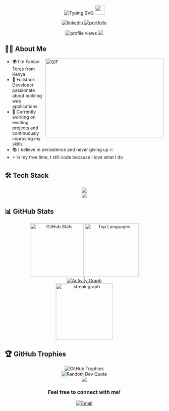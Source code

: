 <div align="center">
  <!-- Animated typing header with more lines and smoother animation -->
  <img src="https://readme-typing-svg.herokuapp.com?font=Fira+Code&weight=600&size=30&pause=800&color=6E56CF&center=true&vCenter=true&random=false&width=500&lines=Hey+there%2C+I'm+Fabian+%F0%9F%91%8B;Fullstack+Developer+%F0%9F%92%BB;Open+Source+Enthusiast+%E2%9C%A8;Problem+Solver+%F0%9F%A7%A9;Never+giving+up+%F0%9F%94%A5" alt="Typing SVG" />
  
  <!-- Animated wave hand -->
  <img src="https://raw.githubusercontent.com/MartinHeinz/MartinHeinz/master/wave.gif" width="30px" height="30px" />
  
  <!-- Social media badges with hover effect -->
  <p>
    <a href="https://linkedin.com/in/fabian-teres-282783239" target="_blank">
      <img src="https://img.shields.io/badge/LinkedIn-0077B5?style=for-the-badge&logo=linkedin&logoColor=white" alt="linkedin" />
    </a>
    <a href="https://fabianteres.vercel.app" target="_blank">
      <img src="https://img.shields.io/badge/Portfolio-6E56CF?style=for-the-badge&logo=vercel&logoColor=white" alt="portfolio" />
    </a>
  </p>
  
  <!-- Animated profile counter -->
  <img src="https://komarev.com/ghpvc/?username=612teres&label=Profile%20views&color=6E56CF&style=flat" alt="profile views" />
  
  <!-- Animated line separator -->
  <img src="https://user-images.githubusercontent.com/73097560/115834477-dbab4500-a447-11eb-908a-139a6edaec5c.gif">
</div>

## 👨‍💻 About Me

<img align="right" height="250" width="375" alt="GIF" src="https://raw.githubusercontent.com/Adam-pw/Adam-pw/main/animation_500_kxa883sd.gif" />

- 🌍 I'm Fabian Teres from Kenya
- 💼 Fullstack Developer passionate about building web applications
- 🚀 Currently working on exciting projects and continuously improving my skills
- 📚 I believe in persistence and never giving up 🔥
- ⚡ In my free time, I still code because I love what I do

## 🛠️ Tech Stack

<!-- Animated tech stack with hover effect -->
<div align="center">
  <img src="https://skillicons.dev/icons?i=python,html,css,js,react,nextjs,nodejs,flask,mysql,mongodb,supabase,git,vscode&perline=7" /> <br>
  <img src="https://skillicons.dev/icons?i=tailwind,typescript,firebase,vercel,figma,docker&perline=6" />
</div>

## 📊 GitHub Stats

<!-- Animated stats cards with hover effect -->
<div align="center">
  <a href="https://github.com/anuraghazra/github-readme-stats">
    <img src="https://github-readme-stats.vercel.app/api?username=612teres&show_icons=true&theme=aura&hide_border=true&count_private=true&bg_color=0D1117" alt="GitHub Stats" height="170" />
  </a>
  <a href="https://github.com/anuraghazra/github-readme-stats">
    <img src="https://github-readme-stats.vercel.app/api/top-langs/?username=612teres&layout=compact&theme=aura&hide_border=true&bg_color=0D1117" alt="Top Languages" height="170" />
  </a>
</div>

<!-- Animated contribution graph -->
<div align="center">
  <a href="https://github.com/ashutosh00710/github-readme-activity-graph">
    <img src="https://github-readme-activity-graph.vercel.app/graph?username=612teres&theme=react-dark&hide_border=true" alt="Activity Graph" />
  </a>
</div>

<div align="center">
  <img src="https://streak-stats.demolab.com?user=612teres&theme=aura&hide_border=true&background=0D1117" height="180" alt="streak graph" />
</div>


## 🏆 GitHub Trophies

<!-- Animated trophies -->
<div align="center">
  <img src="https://github-profile-trophy.vercel.app/?username=612teres&theme=discord&no-frame=true&no-bg=false&margin-w=4&row=1" alt="GitHub Trophies" />
</div>

<!-- Animated quote -->
<div align="center">
  <img src="https://quotes-github-readme.vercel.app/api?type=horizontal&theme=radical" alt="Random Dev Quote" />
</div>

<!-- Animated footer -->
<div align="center">
  <img src="https://user-images.githubusercontent.com/73097560/115834477-dbab4500-a447-11eb-908a-139a6edaec5c.gif">
  <h3>Feel free to connect with me!</h3>
  <a href="mailto:612tere@gmail.com">
    <img src="https://img.shields.io/badge/Email-D14836?style=for-the-badge&logo=gmail&logoColor=white" alt="Email" />
  </a>
</div>
